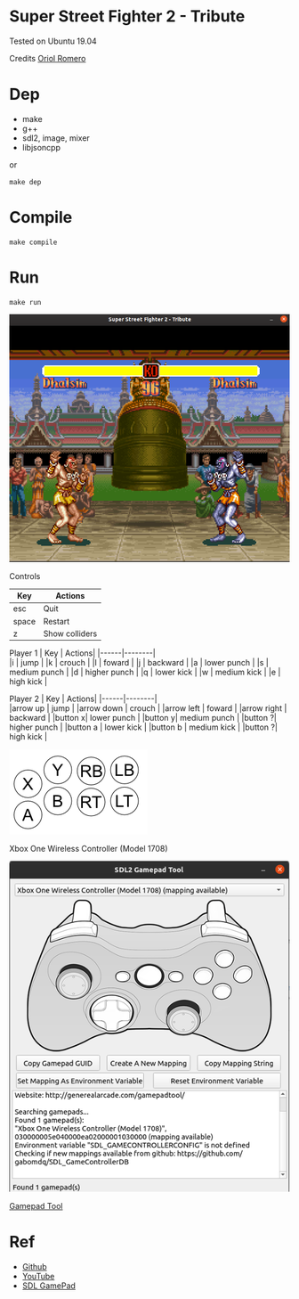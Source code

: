 # Super Street Fighter 2 - Tribute

Tested on Ubuntu 19.04

Credits [Oriol Romero](https://github.com/nacca)

# Dep

* make
* g++
* sdl2, image, mixer
* libjsoncpp

or

```
make dep
```

# Compile

    make compile

# Run

    make run

![](doc/demo.png)

Controls

| Key  | Actions|
|------|--------|      
|esc   | Quit   | 
|space | Restart|
|z     | Show colliders|


Player 1
| Key  | Actions|
|------|--------|      
|i | jump  | 
|k | crouch |
|l | foward |
|j | backward |
|a | lower punch |
|s | medium punch |
|d | higher punch |
|q | lower kick |
|w | medium kick |
|e | high kick |

Player 2
| Key  | Actions|
|------|--------|      
|arrow up | jump | 
|arrow down | crouch |
|arrow left | foward |
|arrow right | backward |
|button x| lower punch |
|button y| medium punch |
|button ?| higher punch |
|button a | lower kick |
|button b | medium kick |
|button ?| high kick |

![](doc/xbox-controller.png)


Xbox One Wireless Controller (Model 1708)

![](doc/xbox-gamepad.png)

 [Gamepad Tool](http://generalarcade.com/gamepadtool)


# Ref

* [Github](https://github.com/nacca/SSF2)
* [YouTube](https://youtu.be/RwYQWtHCgrI=)
* [SDL GamePad](http://generalarcade.com/gamepadtool/)
